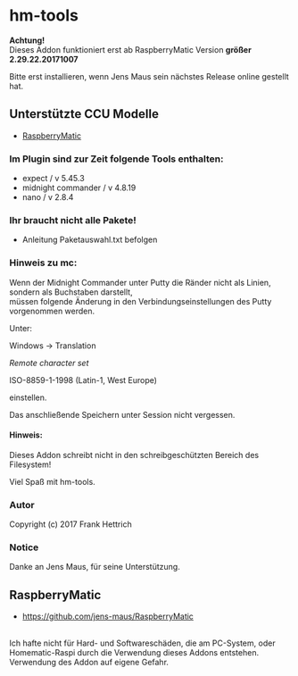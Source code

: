 # hm-tools
<B>Achtung!</B> <br>
Dieses Addon funktioniert erst ab RaspberryMatic Version <B>größer 2.29.22.20171007</B><br>

Bitte erst installieren, wenn Jens Maus sein nächstes Release online gestellt hat.<br>

## Unterstützte CCU Modelle
* [RaspberryMatic](http://homematic-forum.de/forum/viewtopic.php?f=56&t=26917)

### Im Plugin sind zur Zeit folgende Tools enthalten:

* expect / v 5.45.3
* midnight commander / v 4.8.19
* nano / v 2.8.4

### Ihr braucht nicht alle Pakete!

* Anleitung Paketauswahl.txt befolgen

### Hinweis zu mc:
Wenn der Midnight Commander unter Putty die Ränder nicht als Linien, sondern als Buchstaben darstellt,<br>
müssen folgende Änderung in den Verbindungseinstellungen des Putty vorgenommen werden.<br>

Unter:

Windows -> Translation

*Remote character set*

ISO-8859-1-1998 (Latin-1, West Europe)

einstellen.

Das anschließende Speichern unter Session nicht vergessen.

#### Hinweis:
Dieses Addon schreibt nicht in den schreibgeschützten Bereich des Filesystem!

Viel Spaß mit hm-tools.

### Autor
Copyright (c) 2017 Frank Hettrich

### Notice
Danke an Jens Maus, für seine Unterstützung.
## RaspberryMatic
* https://github.com/jens-maus/RaspberryMatic<br>
<br>
Ich hafte nicht für Hard- und Softwareschäden, die am PC-System, oder Homematic-Raspi
durch die Verwendung dieses Addons entstehen.
Verwendung des Addon auf eigene Gefahr.
